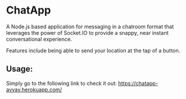 # ChatApp

A Node.js based application for messaging in a chatroom format that leverages the power of Socket.IO to provide a snappy, near instant conversational experience.

Features include being able to send your location at the tap of a button.

## Usage:

Simply go to the following link to check it out:
https://chatapp-avyay.herokuapp.com/
